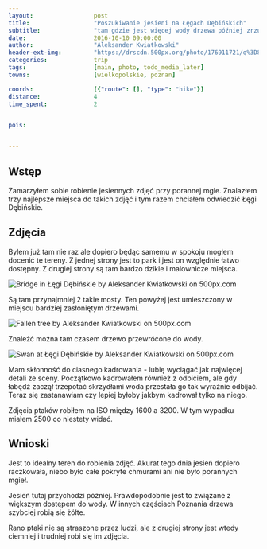 ```yaml
---
layout:                 post
title:                  "Poszukiwanie jesieni na Łęgach Dębińskich"
subtitle:               "tam gdzie jest więcej wody drzewa później zrzucają liście*"
date:                   2016-10-10 09:00:00
author:                 "Aleksander Kwiatkowski"
header-ext-img:         "https://drscdn.500px.org/photo/176911721/q%3D80_m%3D2000/52584500d7ddb9e7e8ee1f880f736d5b"
categories:             trip
tags:                   [main, photo, todo_media_later]
towns:                  [wielkopolskie, poznan]

coords:                 [{"route": [], "type": "hike"}]
distance:               4
time_spent:             2


pois:


---
```


Wstęp
-----

Zamarzyłem sobie robienie jesiennych zdjęć przy porannej mgle.
Znalazłem trzy najlepsze miejsca do takich zdjęć i tym razem chciałem odwiedzić
Łęgi Dębińskie.

Zdjęcia
-------

Byłem już tam nie raz ale dopiero będąc samemu w spokoju mogłem docenić
te tereny. Z jednej strony jest to park i jest on względnie łatwo dostępny.
Z drugiej strony są tam bardzo dzikie i malownicze miejsca.

<div class='pixels-photo'>
  <p>
    <img src='https://drscdn.500px.org/photo/177091667/m%3D900/5a6ba51c4925708c94334bc4cb262540' alt='Bridge in Łęgi Dębińskie by Aleksander Kwiatkowski on 500px.com'>
  </p>
  <a href='https://500px.com/photo/177091667/bridge-in-%C5%81%C4%99gi-d%C4%99bi%C5%84skie-by-aleksander-kwiatkowski' alt='Bridge in Łęgi Dębińskie by Aleksander Kwiatkowski on 500px.com'></a>
</div>
<script type='text/javascript' src='https://500px.com/embed.js'></script>

Są tam przynajmniej 2 takie mosty. Ten powyżej jest umieszczony w miejscu
bardziej zasłoniętym drzewami.

<div class='pixels-photo'>
  <p>
    <img src='https://drscdn.500px.org/photo/176928545/m%3D900/089178476b55a4ee180bfac94cbf484f' alt='Fallen tree by Aleksander Kwiatkowski on 500px.com'>
  </p>
  <a href='https://500px.com/photo/176928545/fallen-tree-by-aleksander-kwiatkowski' alt='Fallen tree by Aleksander Kwiatkowski on 500px.com'></a>
</div>
<script type='text/javascript' src='https://500px.com/embed.js'></script>

Znaleźć można tam czasem drzewo przewrócone do wody.

<div class='pixels-photo'>
  <p>
    <img src='https://drscdn.500px.org/photo/176874137/m%3D900/6229e4c8029a00fc4e5a8ea1ea56f38a' alt='Swan at Łęgi Dębińskie by Aleksander Kwiatkowski on 500px.com'>
  </p>
  <a href='https://500px.com/photo/176874137/swan-at-%C5%81%C4%99gi-d%C4%99bi%C5%84skie-by-aleksander-kwiatkowski' alt='Swan at Łęgi Dębińskie by Aleksander Kwiatkowski on 500px.com'></a>
</div>
<script type='text/javascript' src='https://500px.com/embed.js'></script>

Mam skłonność do ciasnego kadrowania - lubię wyciągać jak najwięcej detali ze sceny.
Początkowo kadrowałem również z odbiciem, ale gdy łabędź zaczął trzepotać
skrzydłami woda przestała go tak wyraźnie odbijać. Teraz się zastanawiam czy lepiej
byłoby jakbym kadrował tylko na niego.

Zdjęcia ptaków robiłem na ISO między 1600 a 3200. W tym wypadku miałem 2500 co
niestety widać.

Wnioski
-------

Jest to idealny teren do robienia zdjęć. Akurat tego dnia jesień dopiero raczkowała,
niebo było całe pokryte chmurami ani nie było porannych mgieł.

Jesień tutaj przychodzi później. Prawdopodobnie jest to związane z większym
dostępem do wody. W innych częściach Poznania drzewa szybciej robią się żółte.

Rano ptaki nie są straszone przez ludzi, ale z drugiej strony jest wtedy ciemniej
i trudniej robi się im zdjęcia.
